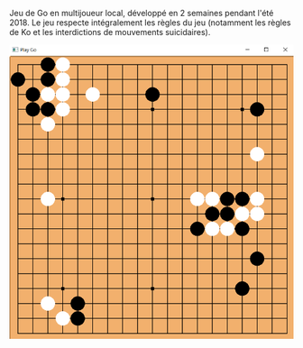 Jeu de Go en multijoueur local, développé en 2 semaines pendant l'été 2018.
Le jeu respecte intégralement les règles du jeu (notamment les règles de Ko et les interdictions de mouvements suicidaires).

![Image du jeu](CaptureGo.PNG)
